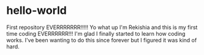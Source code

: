 # hello-world
First repository EVERRRRRRR!!!!!
Yo what up I'm Rekishia and this is my first time coding EVERRRRRR!!!
I'm glad I finally started to learn how coding works. I've been wanting to do this since forever but I figured it was kind of hard. 
